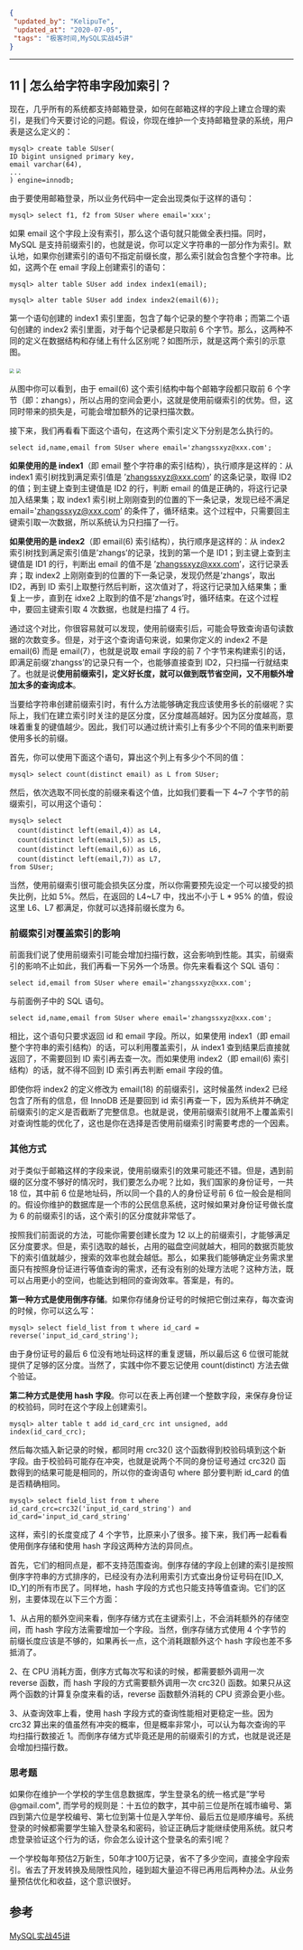 ```json
{
 "updated_by": "KelipuTe",
 "updated_at": "2020-07-05",
 "tags": "极客时间,MySQL实战45讲"
}
```

---

## 11 | 怎么给字符串字段加索引？

现在，几乎所有的系统都支持邮箱登录，如何在邮箱这样的字段上建立合理的索引，是我们今天要讨论的问题。假设，你现在维护一个支持邮箱登录的系统，用户表是这么定义的：

```mysql
mysql> create table SUser(
ID bigint unsigned primary key,
email varchar(64), 
... 
) engine=innodb; 
```

由于要使用邮箱登录，所以业务代码中一定会出现类似于这样的语句：

```mysql
mysql> select f1, f2 from SUser where email='xxx';
```

如果 email  这个字段上没有索引，那么这个语句就只能做全表扫描。同时，MySQL  是支持前缀索引的，也就是说，你可以定义字符串的一部分作为索引。默认地，如果你创建索引的语句不指定前缀长度，那么索引就会包含整个字符串。比如，这两个在 email 字段上创建索引的语句：

```mysql
mysql> alter table SUser add index index1(email);

mysql> alter table SUser add index index2(email(6));
```

第一个语句创建的 index1 索引里面，包含了每个记录的整个字符串；而第二个语句创建的 index2 索引里面，对于每个记录都是只取前 6 个字节。那么，这两种不同的定义在数据结构和存储上有什么区别呢？如图所示，就是这两个索引的示意图。

<img src="../../Image/11-MySQLSZ45J_img01.jpg" style="zoom:50%;" />

<img src="../../Image/11-MySQLSZ45J_img01.jpg" style="zoom:50%;" />

从图中你可以看到，由于 email(6) 这个索引结构中每个邮箱字段都只取前 6 个字节（即：zhangs），所以占用的空间会更小，这就是使用前缀索引的优势。但，这同时带来的损失是，可能会增加额外的记录扫描次数。

接下来，我们再看看下面这个语句，在这两个索引定义下分别是怎么执行的。

```mysql
select id,name,email from SUser where email='zhangssxyz@xxx.com';
```

**如果使用的是 index1**（即 email  整个字符串的索引结构），执行顺序是这样的：从 index1 索引树找到满足索引值是 ’zhangssxyz@xxx.com’ 的这条记录，取得  ID2 的值；到主键上查到主键值是 ID2 的行，判断 email 的值是正确的，将这行记录加入结果集；取 index1  索引树上刚刚查到的位置的下一条记录，发现已经不满足  email='zhangssxyz@xxx.com’ 的条件了，循环结束。这个过程中，只需要回主键索引取一次数据，所以系统认为只扫描了一行。

**如果使用的是 index2**（即 email(6) 索引结构），执行顺序是这样的：从 index2 索引树找到满足索引值是’zhangs’的记录，找到的第一个是 ID1；到主键上查到主键值是  ID1 的行，判断出 email 的值不是 ’zhangssxyz@xxx.com’，这行记录丢弃；取 index2  上刚刚查到的位置的下一条记录，发现仍然是’zhangs’，取出 ID2，再到 ID  索引上取整行然后判断，这次值对了，将这行记录加入结果集；重复上一步，直到在 idxe2  上取到的值不是’zhangs’时，循环结束。在这个过程中，要回主键索引取 4 次数据，也就是扫描了 4 行。

通过这个对比，你很容易就可以发现，使用前缀索引后，可能会导致查询语句读数据的次数变多。但是，对于这个查询语句来说，如果你定义的 index2 不是 email(6) 而是 email(7），也就是说取 email 字段的前 7  个字节来构建索引的话，即满足前缀’zhangss’的记录只有一个，也能够直接查到 ID2，只扫描一行就结束了。也就是说**使用前缀索引，定义好长度，就可以做到既节省空间，又不用额外增加太多的查询成本**。

当要给字符串创建前缀索引时，有什么方法能够确定我应该使用多长的前缀呢？实际上，我们在建立索引时关注的是区分度，区分度越高越好。因为区分度越高，意味着重复的键值越少。因此，我们可以通过统计索引上有多少个不同的值来判断要使用多长的前缀。

首先，你可以使用下面这个语句，算出这个列上有多少个不同的值：

```mysql
mysql> select count(distinct email) as L from SUser;
```

然后，依次选取不同长度的前缀来看这个值，比如我们要看一下 4~7 个字节的前缀索引，可以用这个语句：

```mysql
mysql> select 
  count(distinct left(email,4)）as L4,
  count(distinct left(email,5)）as L5,
  count(distinct left(email,6)）as L6,
  count(distinct left(email,7)）as L7,
from SUser;
```

当然，使用前缀索引很可能会损失区分度，所以你需要预先设定一个可以接受的损失比例，比如 5%。然后，在返回的 L4~L7 中，找出不小于 L * 95% 的值，假设这里 L6、L7 都满足，你就可以选择前缀长度为 6。

### 前缀索引对覆盖索引的影响

前面我们说了使用前缀索引可能会增加扫描行数，这会影响到性能。其实，前缀索引的影响不止如此，我们再看一下另外一个场景。你先来看看这个 SQL 语句：

```mysql
select id,email from SUser where email='zhangssxyz@xxx.com';
```

与前面例子中的 SQL 语句。

```mysql
select id,name,email from SUser where email='zhangssxyz@xxx.com';
```

相比，这个语句只要求返回 id 和 email  字段。所以，如果使用 index1（即 email 整个字符串的索引结构）的话，可以利用覆盖索引，从 index1  查到结果后直接就返回了，不需要回到 ID 索引再去查一次。而如果使用 index2（即 email(6) 索引结构）的话，就不得不回到 ID  索引再去判断 email 字段的值。

即使你将 index2 的定义修改为  email(18) 的前缀索引，这时候虽然 index2 已经包含了所有的信息，但 InnoDB 还是要回到 id  索引再查一下，因为系统并不确定前缀索引的定义是否截断了完整信息。也就是说，使用前缀索引就用不上覆盖索引对查询性能的优化了，这也是你在选择是否使用前缀索引时需要考虑的一个因素。

### 其他方式

对于类似于邮箱这样的字段来说，使用前缀索引的效果可能还不错。但是，遇到前缀的区分度不够好的情况时，我们要怎么办呢？比如，我们国家的身份证号，一共 18 位，其中前 6 位是地址码，所以同一个县的人的身份证号前 6 位一般会是相同的。假设你维护的数据库是一个市的公民信息系统，这时候如果对身份证号做长度为 6 的前缀索引的话，这个索引的区分度就非常低了。

按照我们前面说的方法，可能你需要创建长度为 12  以上的前缀索引，才能够满足区分度要求。但是，索引选取的越长，占用的磁盘空间就越大，相同的数据页能放下的索引值就越少，搜索的效率也就会越低。那么，如果我们能够确定业务需求里面只有按照身份证进行等值查询的需求，还有没有别的处理方法呢？这种方法，既可以占用更小的空间，也能达到相同的查询效率。答案是，有的。

**第一种方式是使用倒序存储**。如果你存储身份证号的时候把它倒过来存，每次查询的时候，你可以这么写：

```mysql
mysql> select field_list from t where id_card = reverse('input_id_card_string');
```

由于身份证号的最后 6 位没有地址码这样的重复逻辑，所以最后这 6 位很可能就提供了足够的区分度。当然了，实践中你不要忘记使用 count(distinct) 方法去做个验证。

**第二种方式是使用 hash 字段**。你可以在表上再创建一个整数字段，来保存身份证的校验码，同时在这个字段上创建索引。

```mysql
mysql> alter table t add id_card_crc int unsigned, add index(id_card_crc);
```

然后每次插入新记录的时候，都同时用  crc32() 这个函数得到校验码填到这个新字段。由于校验码可能存在冲突，也就是说两个不同的身份证号通过 crc32()  函数得到的结果可能是相同的，所以你的查询语句 where 部分要判断 id_card 的值是否精确相同。

```mysql
mysql> select field_list from t where id_card_crc=crc32('input_id_card_string') and id_card='input_id_card_string'
```

这样，索引的长度变成了 4 个字节，比原来小了很多。接下来，我们再一起看看使用倒序存储和使用 hash 字段这两种方法的异同点。

首先，它们的相同点是，都不支持范围查询。倒序存储的字段上创建的索引是按照倒序字符串的方式排序的，已经没有办法利用索引方式查出身份证号码在[ID_X, ID_Y]的所有市民了。同样地，hash 字段的方式也只能支持等值查询。它们的区别，主要体现在以下三个方面：

1、从占用的额外空间来看，倒序存储方式在主键索引上，不会消耗额外的存储空间，而 hash 字段方法需要增加一个字段。当然，倒序存储方式使用 4 个字节的前缀长度应该是不够的，如果再长一点，这个消耗跟额外这个 hash  字段也差不多抵消了。

2、在 CPU 消耗方面，倒序方式每次写和读的时候，都需要额外调用一次 reverse 函数，而 hash  字段的方式需要额外调用一次 crc32() 函数。如果只从这两个函数的计算复杂度来看的话，reverse 函数额外消耗的 CPU  资源会更小些。

3、从查询效率上看，使用 hash 字段方式的查询性能相对更稳定一些。因为 crc32  算出来的值虽然有冲突的概率，但是概率非常小，可以认为每次查询的平均扫描行数接近  1。而倒序存储方式毕竟还是用的前缀索引的方式，也就是说还是会增加扫描行数。

### 思考题

如果你在维护一个学校的学生信息数据库，学生登录名的统一格式是”学号 @gmail.com",  而学号的规则是：十五位的数字，其中前三位是所在城市编号、第四到第六位是学校编号、第七位到第十位是入学年份、最后五位是顺序编号。系统登录的时候都需要学生输入登录名和密码，验证正确后才能继续使用系统。就只考虑登录验证这个行为的话，你会怎么设计这个登录名的索引呢？

一个学校每年预估2万新生，50年才100万记录，省不了多少空间，直接全字段索引。省去了开发转换及局限性风险，碰到超大量迫不得已再用后两种办法。从业务量预估优化和收益，这个意识很好。

## 参考

[MySQL实战45讲](https://time.geekbang.org/column/intro/139)

